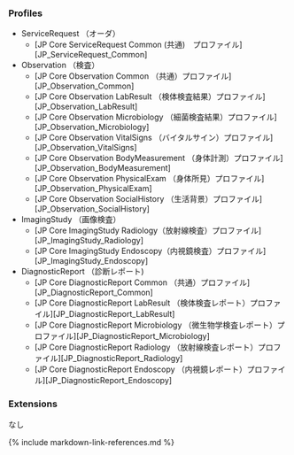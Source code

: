 ### Profiles
  * ServiceRequest （オーダ）
    * [JP Core ServiceRequest Common (共通)　プロファイル][JP_ServiceRequest_Common]
  * Observation （検査）
    * [JP Core Observation Common （共通）プロファイル][JP_Observation_Common]
    * [JP Core Observation LabResult （検体検査結果）プロファイル][JP_Observation_LabResult]
    * [JP Core Observation Microbiology （細菌検査結果）プロファイル][JP_Observation_Microbiology]
    * [JP Core Observation VitalSigns （バイタルサイン）プロファイル][JP_Observation_VitalSigns]
    * [JP Core Observation BodyMeasurement （身体計測）プロファイル][JP_Observation_BodyMeasurement]
    * [JP Core Observation PhysicalExam （身体所見）プロファイル][JP_Observation_PhysicalExam]
    * [JP Core Observation SocialHistory （生活背景）プロファイル][JP_Observation_SocialHistory]
  * ImagingStudy （画像検査）
    * [JP Core ImagingStudy Radiology（放射線検査）プロファイル][JP_ImagingStudy_Radiology]
    * [JP Core ImagingStudy Endoscopy（内視鏡検査）プロファイル][JP_ImagingStudy_Endoscopy]
  * DiagnosticReport （診断レポート)
    * [JP Core DiagnosticReport Common （共通）プロファイル][JP_DiagnosticReport_Common]
    * [JP Core DiagnosticReport LabResult （検体検査レポート）プロファイル][JP_DiagnosticReport_LabResult]
    * [JP Core DiagnosticReport Microbiology （微生物学検査レポート）プロファイル][JP_DiagnosticReport_Microbiology]
    * [JP Core DiagnosticReport Radiology （放射線検査レポート）プロファイル][JP_DiagnosticReport_Radiology]
    * [JP Core DiagnosticReport Endoscopy （内視鏡レポート）プロファイル][JP_DiagnosticReport_Endoscopy]

### Extensions
なし

{% include markdown-link-references.md %}
